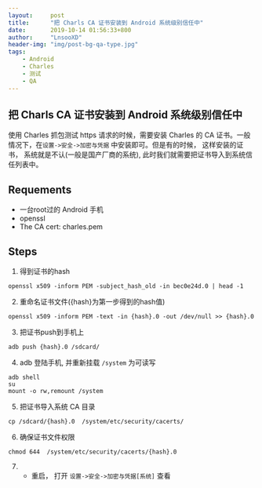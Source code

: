 ```yaml
---
layout:     post
title:      "把 Charls CA 证书安装到 Android 系统级别信任中"
date:       2019-10-14 01:56:33+800
author:     "LnsooXD"
header-img: "img/post-bg-qa-type.jpg"
tags:
    - Android
    - Charles
    - 测试
    - QA
---
```


## 把 Charls CA 证书安装到 Android 系统级别信任中

使用 Charles 抓包测试 https 请求的时候，需要安装 Charles 的 CA 证书。一般情况下，在`设置->安全->加密与凭据` 中安装即可。但是有的时候， 这样安装的证书， 系统就是不认(一般是国产厂商的系统), 此时我们就需要把证书导入到系统信任列表中。

## Requements

- 一台root过的 Android 手机
- openssl
- The CA cert: charles.pem

## Steps

1. 得到证书的hash

```shell
openssl x509 -inform PEM -subject_hash_old -in bec0e24d.0 | head -1
```

2. 重命名证书文件({hash}为第一步得到的hash值)

```shell
openssl x509 -inform PEM -text -in {hash}.0 -out /dev/null >> {hash}.0
```

3. 把证书push到手机上

```shell
adb push {hash}.0 /sdcard/
```

4. adb 登陆手机, 并重新挂载 `/system` 为可读写

```shell
adb shell
su
mount -o rw,remount /system
```

5. 把证书导入系统 CA 目录

```shell
cp /sdcard/{hash}.0  /system/etc/security/cacerts/
```

6. 确保证书文件权限

```shell
chmod 644  /system/etc/security/cacerts/{hash}.0
```

7. - 重启， 打开 `设置->安全->加密与凭据[系统]` 查看

